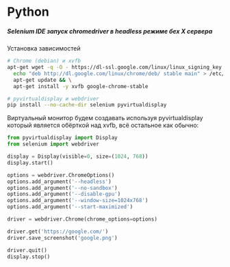 # Python

##### Selenium IDE запуск chromedriver в headless режиме бех X сервера

Установка зависимостей
```bash
# Chrome (debian) и xvfb 
apt-get wget -q -O - https://dl-ssl.google.com/linux/linux_signing_key.pub | apt-key add - && \
  echo "deb http://dl.google.com/linux/chrome/deb/ stable main" > /etc/apt/sources.list.d/google.list && \
  apt-get update && \
  apt-get install -y xvfb google-chrome-stable

# pyvirtualdisplay и webdriver
pip install --no-cache-dir selenium pyvirtualdisplay
```

Виртуальный монитор будем создавать используя pyvirtualdisplay который является обёрткой над xvfb, всё остальное как обычно:
```python
from pyvirtualdisplay import Display
from selenium import webdriver

display = Display(visible=0, size=(1024, 768))
display.start()

options = webdriver.ChromeOptions()
options.add_argument('--headless')
options.add_argument('--no-sandbox')
options.add_argument('--disable-gpu')
options.add_argument('--window-size=1024x768')
options.add_argument('--start-maximized')

driver = webdriver.Chrome(chrome_options=options)

driver.get('https://google.com/')
driver.save_screenshot('google.png')

driver.quit()
display.stop()
```
